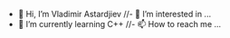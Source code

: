 - 👋 Hi, I’m Vladimir Astardjiev
//- 👀 I’m interested in ...
- 🌱 I’m currently learning C++
//- 📫 How to reach me ...

<!---
VladoVPA/VladoVPA is a ✨ special ✨ repository because its `README.md` (this file) appears on your GitHub profile.
You can click the Preview link to take a look at your changes.
--->
